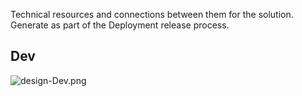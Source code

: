 Technical resources and connections between them for the solution. Generate as part of the Deployment release process.

## Dev
![design-Dev.png](/.attachments/design-dev.png)